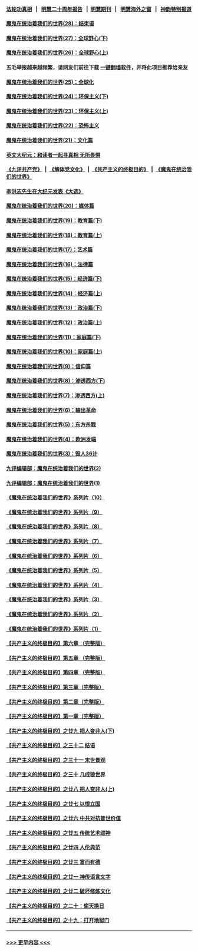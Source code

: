 #### [法轮功真相](https://github.com/gfw-breaker/truth/blob/master/README.md?t=0) &nbsp;&nbsp;|&nbsp;&nbsp; [明慧二十周年报告](https://github.com/gfw-breaker/mh-reports/blob/master/README.md?t=0) &nbsp;&nbsp;|&nbsp;&nbsp;[明慧期刊](https://github.com/gfw-breaker/mh-qikan) &nbsp;&nbsp;|&nbsp;&nbsp; [明慧海外之窗](https://github.com/gfw-breaker/mh-news/blob/master/README.md?t=0) &nbsp;&nbsp;|&nbsp;&nbsp; [神韵特别报道](https://github.com/gfw-breaker/mh-news/blob/master/shenyun.md?t=0)
#### [魔鬼在统治着我们的世界(28)：结束语](../pages/nsc422/n10936246.md?t=07070601) 
#### [魔鬼在统治着我们的世界(27)：全球野心(下)](../pages/nsc422/n10928319.md?t=07070601) 
#### [魔鬼在统治着我们的世界(26)：全球野心(上)](../pages/nsc422/n10900318.md?t=07070601) 
#### 五毛举报越来越频繁，请网友们前往下载 [一键翻墙软件](https://github.com/gfw-breaker/ssr-accounts)，并将此项目推荐给亲友
#### [魔鬼在统治着我们的世界(25)：全球化](../pages/nsc422/n10788205.md?t=07070601) 
#### [魔鬼在统治着我们的世界(24)：环保主义(下)](../pages/nsc422/n10695307.md?t=07070601) 
#### [魔鬼在统治着我们的世界(23)：环保主义(上)](../pages/nsc422/n10688613.md?t=07070601) 
#### [魔鬼在统治着我们的世界(22)：恐怖主义](../pages/nsc422/n10614727.md?t=07070601) 
#### [魔鬼在统治着我们的世界(21)：文化篇](../pages/nsc422/n10597706.md?t=07070601) 
#### [英文大纪元：和读者一起寻真相 无所畏惧](../pages/nsc422/n12542027.md?t=07070601) 
#### [《九评共产党》](https://github.com/begood0513/9ping.md/blob/master/README.md) &nbsp;|&nbsp; [《解体党文化》](../../../../jtdwh.md/blob/master/README.md)  &nbsp;|&nbsp; [《共产主义的终极目的》](../../../../gczydzjmd.md/blob/master/README.md) &nbsp;|&nbsp; [《魔鬼在统治我们的世界》](../../../../mgztzwmdsj.md/blob/master/README.md) 
#### [李洪志先生在大纪元发表《大选》](../pages/nsc422/n12534746.md?t=07070601) 
#### [魔鬼在统治着我们的世界(20)：媒体篇](../pages/nsc422/n10586579.md?t=07070601) 
#### [魔鬼在统治着我们的世界(19)：教育篇(下)](../pages/nsc422/n10564808.md?t=07070601) 
#### [魔鬼在统治着我们的世界(18)：教育篇(上)](../pages/nsc422/n10526970.md?t=07070601) 
#### [魔鬼在统治着我们的世界(17)：艺术篇](../pages/nsc422/n10499093.md?t=07070601) 
#### [魔鬼在统治着我们的世界(16)：法律篇](../pages/nsc422/n10485969.md?t=07070601) 
#### [魔鬼在统治着我们的世界(15)：经济篇(下)](../pages/nsc422/n10469975.md?t=07070601) 
#### [魔鬼在统治着我们的世界(14)：经济篇(上)](../pages/nsc422/n10457370.md?t=07070601) 
#### [魔鬼在统治着我们的世界(13)：政治篇(下)](../pages/nsc422/n10448270.md?t=07070601) 
#### [魔鬼在统治着我们的世界(12)：政治篇(上)](../pages/nsc422/n10444576.md?t=07070601) 
#### [魔鬼在统治着我们的世界(11)：家庭篇(下)](../pages/nsc422/n10440961.md?t=07070601) 
#### [魔鬼在统治着我们的世界(10)：家庭篇(上)](../pages/nsc422/n10435448.md?t=07070601) 
#### [魔鬼在统治着我们的世界(9)：信仰篇](../pages/nsc422/n10432159.md?t=07070601) 
#### [魔鬼在统治着我们的世界(8)：渗透西方(下)](../pages/nsc422/n10429603.md?t=07070601) 
#### [魔鬼在统治着我们的世界(7)：渗透西方(上)](../pages/nsc422/n10426013.md?t=07070601) 
#### [魔鬼在统治着我们的世界(6)：输出革命](../pages/nsc422/n10421536.md?t=07070601) 
#### [魔鬼在统治着我们的世界(5)：东方杀戮](../pages/nsc422/n10417707.md?t=07070601) 
#### [魔鬼在统治着我们的世界(4)：欧洲发端](../pages/nsc422/n10414890.md?t=07070601) 
#### [魔鬼在统治着我们的世界(3)：毁人36计](../pages/nsc422/n10411583.md?t=07070601) 
#### [九评编辑部：魔鬼在统治着我们的世界(2)](../pages/nsc422/n10410036.md?t=07070601) 
#### [九评编辑部：魔鬼在统治着我们的世界(1)](../pages/nsc422/n10406825.md?t=07070601) 
#### [《魔鬼在统治着我们的世界》系列片（10）](../pages/nsc422/n12292670.md?t=07070601) 
#### [《魔鬼在统治着我们的世界》系列片（9）](../pages/nsc422/n12290859.md?t=07070601) 
#### [《魔鬼在统治着我们的世界》系列片（8）](../pages/nsc422/n12287445.md?t=07070601) 
#### [《魔鬼在统治着我们的世界》系列片（7）](../pages/nsc422/n12283425.md?t=07070601) 
#### [《魔鬼在统治着我们的世界》系列片（6）](../pages/nsc422/n12282314.md?t=07070601) 
#### [《魔鬼在统治着我们的世界》系列片（5）](../pages/nsc422/n12281419.md?t=07070601) 
#### [《魔鬼在统治着我们的世界》系列片（4）](../pages/nsc422/n12274024.md?t=07070601) 
#### [《魔鬼在统治着我们的世界》系列片（3）](../pages/nsc422/n12271322.md?t=07070601) 
#### [《魔鬼在统治着我们的世界》系列片（2）](../pages/nsc422/n12269049.md?t=07070601) 
#### [《魔鬼在统治着我们的世界》系列片（1）](../pages/nsc422/n12267575.md?t=07070601) 
#### [【共产主义的终极目的】第六章 （完整版）](../pages/nsc422/n11428913.md?t=07070601) 
#### [【共产主义的终极目的】第五章 （完整版）](../pages/nsc422/n11428912.md?t=07070601) 
#### [【共产主义的终极目的】第四章 （完整版）](../pages/nsc422/n11428907.md?t=07070601) 
#### [【共产主义的终极目的】第三章（完整版）](../pages/nsc422/n11428848.md?t=07070601) 
#### [【共产主义的终极目的】第二章（完整版）](../pages/nsc422/n11428831.md?t=07070601) 
#### [【共产主义的终极目的】第一章（完整版）](../pages/nsc422/n11417651.md?t=07070601) 
#### [【共产主义的终极目的】之廿九 把人变非人(下)](../pages/nsc422/n11344140.md?t=07070601) 
#### [【共产主义的终极目的】之三十二 结语](../pages/nsc422/n11360535.md?t=07070601) 
#### [【共产主义的终极目的】之三十一 末世景观](../pages/nsc422/n11351129.md?t=07070601) 
#### [【共产主义的终极目的】之三十 几成狼世界](../pages/nsc422/n11348280.md?t=07070601) 
#### [【共产主义的终极目的】之廿八 把人变非人(上)](../pages/nsc422/n11340492.md?t=07070601) 
#### [【共产主义的终极目的】之廿七 以恨立国](../pages/nsc422/n11336944.md?t=07070601) 
#### [【共产主义的终极目的】之廿六 中共对抗普世价值](../pages/nsc422/n11324785.md?t=07070601) 
#### [【共产主义的终极目的】之廿五 传统艺术颂神](../pages/nsc422/n11296396.md?t=07070601) 
#### [【共产主义的终极目的】之廿四 人伦典范](../pages/nsc422/n11296397.md?t=07070601) 
#### [【共产主义的终极目的】之廿三 富而有德](../pages/nsc422/n11283598.md?t=07070601) 
#### [【共产主义的终极目的】之廿一 神传语言文字](../pages/nsc422/n11263265.md?t=07070601) 
#### [【共产主义的终极目的】之廿二 破坏修炼文化](../pages/nsc422/n11245728.md?t=07070601) 
#### [【共产主义的终极目的】之二十：偷天换日](../pages/nsc422/n11238846.md?t=07070601) 
#### [【共产主义的终极目的】之十九：打开地狱门](../pages/nsc422/n11206376.md?t=07070601) 

----
#### [ >>> 更早内容 <<< ](../indexes/nsc422-earlier.md)
